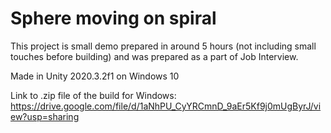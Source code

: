 # Sphere moving on spiral

This project is small demo prepared in around 5 hours (not including small touches before building)
and was prepared as a part of Job Interview.
 
Made in Unity 2020.3.2f1 on Windows 10

Link to .zip file of the build for Windows:
https://drive.google.com/file/d/1aNhPU_CyYRCmnD_9aEr5Kf9j0mUgByrJ/view?usp=sharing
